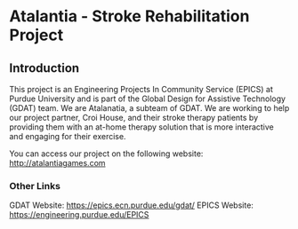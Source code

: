 # Atalantia - Stroke Rehabilitation Project

## Introduction
This project is an Engineering Projects In Community Service (EPICS) at Purdue University and is part of the Global Design for Assistive Technology (GDAT) team. We are Atalanatia, a subteam of GDAT. We are working to help our project partner, Croi House, and their stroke therapy patients by providing them with an at-home therapy solution that is more interactive and engaging for their exercise.

You can access our project on the following website: http://atalantiagames.com

### Other Links
GDAT Website: https://epics.ecn.purdue.edu/gdat/
EPICS Website: https://engineering.purdue.edu/EPICS

